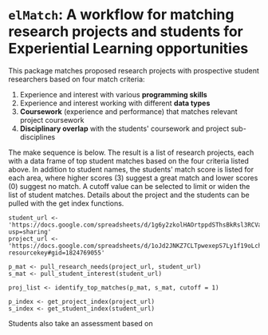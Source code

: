# `elMatch`: A workflow for matching research projects and students for Experiential Learning opportunities  

This package matches proposed research projects with prospective student researchers based on four match criteria:  

1. Experience and interest with various **programming skills**   
2. Experience and interest working with different **data types**    
3. **Coursework** (experience and performance) that matches relevant project coursework  
4. **Disciplinary overlap** with the students' coursework and project sub-disciplines  

The make sequence is below. The result is a list of research projects, each with a data frame of top student matches based on the four criteria listed above. In addition to student names, the students' match score is listed for each area, where higher scores (3) suggest a great match and lower scores (0) suggest no match. A cutoff value can be selected to limit or widen the list of student matches. Details about the project and the students can be pulled with the get index functions.  

```
student_url <- 'https://docs.google.com/spreadsheets/d/1g6y2zkolHAOrtppdSThsBkRsl3RCVa7_Nve_NEOQARc/edit?usp=sharing'
project_url <- 'https://docs.google.com/spreadsheets/d/1oJd2JNKZ7CLTpwexepS7Ly1f19oLchWji6yRxz7X3X8/edit?resourcekey#gid=1824769055'

p_mat <- pull_research_needs(project_url, student_url)
s_mat <- pull_student_interest(student_url)

proj_list <- identify_top_matches(p_mat, s_mat, cutoff = 1)

p_index <- get_project_index(project_url)
s_index <- get_student_index(student_url)
```

Students also take an assessment based on 
